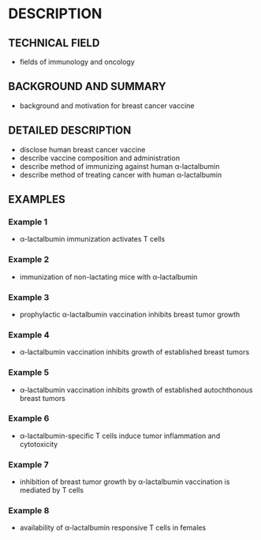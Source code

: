 # DESCRIPTION

## TECHNICAL FIELD

- fields of immunology and oncology

## BACKGROUND AND SUMMARY

- background and motivation for breast cancer vaccine

## DETAILED DESCRIPTION

- disclose human breast cancer vaccine
- describe vaccine composition and administration
- describe method of immunizing against human α-lactalbumin
- describe method of treating cancer with human α-lactalbumin

## EXAMPLES

### Example 1

- α-lactalbumin immunization activates T cells

### Example 2

- immunization of non-lactating mice with α-lactalbumin

### Example 3

- prophylactic α-lactalbumin vaccination inhibits breast tumor growth

### Example 4

- α-lactalbumin vaccination inhibits growth of established breast tumors

### Example 5

- α-lactalbumin vaccination inhibits growth of established autochthonous breast tumors

### Example 6

- α-lactalbumin-specific T cells induce tumor inflammation and cytotoxicity

### Example 7

- inhibition of breast tumor growth by α-lactalbumin vaccination is mediated by T cells

### Example 8

- availability of α-lactalbumin responsive T cells in females

